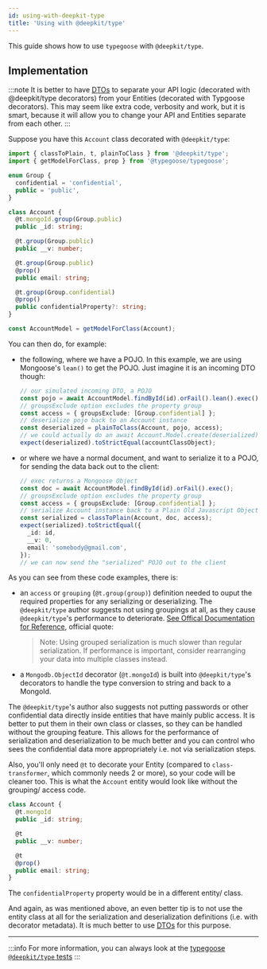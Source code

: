 ```yaml
---
id: using-with-deepkit-type
title: 'Using with @deepkit/type'
---
```


This guide shows how to use `typegoose` with `@deepkit/type`.

## Implementation

:::note
It is better to have [DTOs](https://en.wikipedia.org/wiki/Data_transfer_object) to separate your API logic (decorated with @deepkit/type decorators) from your Entities (decorated with Typgoose decorators). This may seem like extra code, verbosity and work, but it is smart, because it will allow you to change your API and Entities separate from each other.
:::

Suppose you have this `Account` class decorated with `@deepkit/type`:

```ts
import { classToPlain, t, plainToClass } from '@deepkit/type';
import { getModelForClass, prop } from '@typegoose/typegoose';

enum Group {
  confidential = 'confidential',
  public = 'public',
}

class Account {
  @t.mongoId.group(Group.public)
  public _id: string;

  @t.group(Group.public)
  public __v: number;

  @t.group(Group.public)
  @prop()
  public email: string;

  @t.group(Group.confidential)
  @prop()
  public confidentialProperty?: string;
}

const AccountModel = getModelForClass(Account);
```

You can then do, for example:

* the following, where we have a POJO. In this example, we are using Mongoose's `lean()` to get the POJO. Just imagine it is an incoming DTO though:

  ```ts
  // our simulated incoming DTO, a POJO
  const pojo = await AccountModel.findById(id).orFail().lean().exec();
  // groupsExclude option excludes the property group
  const access = { groupsExclude: [Group.confidential] };
  // deserialize pojo back to an Account instance
  const deserialized = plainToClass(Account, pojo, access);
  // we could actually do an await Account.Model.create(deserialized)
  expect(deserialized).toStrictEqual(accountClassObject);
  ```

* or where we have a normal document, and want to serialize it to a POJO, for sending the data back out to the client:

  ```ts
  // exec returns a Mongoose Object
  const doc = await AccountModel.findById(id).orFail().exec();
  // groupsExclude option excludes the property group
  const access = { groupsExclude: [Group.confidential] };
  // serialize Account instance back to a Plain Old Javascript Object
  const serialized = classToPlain(Account, doc, access);
  expect(serialized).toStrictEqual({
    _id: id,
    __v: 0,
    email: 'somebody@gmail.com',
  });
  // we can now send the "serialized" POJO out to the client
  ```

As you can see from these code examples, there is:

* an `access` or `grouping` (`@t.group(group)`) definition needed to ouput the required properties for any serializing or deserializing. The `@deepkit/type` author suggests not using groupings at all, as they cause `@deepkit/type`'s performance to deteriorate. [See Offical Documentation for Reference](https://deepkit.io/documentation/type/serialization#groups), official quote:
  >  Note: Using grouped serialization is much slower than regular serialization. If performance is important, consider rearranging your data into multiple classes instead.
* a `Mongodb.ObjectId` decorator (`@t.mongoId`) is built into `@deepkit/type`'s decorators to handle the type conversion to string and back to a MongoId.

The `@deepkit/type`'s author also suggests not putting passwords or other confidential data directly inside entities that have mainly public access. It is better to put them in their own class or classes, so they can be handled without the grouping feature. This allows for the performance of serialization and deserialization to be much better and you can control who sees the confidential data more appropriately i.e. not via serialization steps.

Also, you'll only need `@t` to decorate your Entity (compared to `class-transformer`, which commonly needs 2 or more), so your code will be cleaner too. This is what the `Account` entity would look like without the grouping/ access code.

```ts
class Account {
  @t.mongoId
  public _id: string;

  @t
  public __v: number;

  @t
  @prop()
  public email: string;
}
```

The `confidentialProperty` property would be in a different entity/ class.

And again, as was mentioned above, an even better tip is to not use the entity class at all for the serialization and deserialization definitions (i.e. with decorator metadata). It is much better to use [DTOs](https://en.wikipedia.org/wiki/Data_transfer_object) for this purpose.  

---

:::info
For more information, you can always look at the [typegoose `@deepkit/type` tests](https://github.com/typegoose/typegoose/blob/master/test/tests/deepkitType.test.ts)
:::
